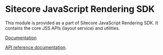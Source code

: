 # Sitecore JavaScript Rendering SDK

This module is provided as a part of Sitecore JavaScript Rendering SDK. It contains the core JSS APIs (layout service) and utilities.


[Documentation](https://doc.sitecore.com/xp/en/developers/hd/201/sitecore-headless-development/sitecore-javascript-rendering-sdks--jss-.html)

[API reference documentation](/ref-docs/sitecore-jss/).
